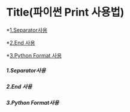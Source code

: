 <h1>Title(파이썬 Print 사용법)</h1>

*[1.Separator사용](#Chapter-1)

*[2.End 사용](#Chapter-2)

*[3.Python Format 사용](#Chapter-3)

##### 1.Separator사용 <a id="chapter-1"></a>


##### 2.End 사용 <a id="chapter-2"></a>


##### 3.Python Format사용 <a id="chapter-3"></a>
